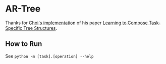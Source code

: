 # AR-Tree
Thanks for [Choi's implementation](https://github.com/jihunchoi/unsupervised-treelstm) of his paper [Learning to Compose Task-Specific Tree Structures](https://arxiv.org/abs/1707.02786).

## How to Run
See ``python -m [task].[operation] --help``
